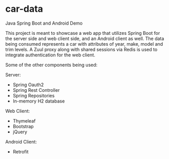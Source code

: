 # car-data
Java Spring Boot and Android Demo

This project is meant to showcase a web app that utilizes Spring Boot for the server side and web client side, and an Android client as well.  The data being consumed represents a car with attributes of year, make, model and trim levels.  A Zuul proxy along with shared sessions via Redis is used to integrate authentication for the web client.

Some of the other components being used:

Server:
- Spring Oauth2
- Spring Rest Controller
- Spring Repositories
- In-memory H2 database

Web Client:
- Thymeleaf
- Bootstrap
- jQuery

Android Client:
- Retrofit
